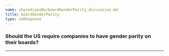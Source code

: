 ```yaml
---
name: shared/yesNo/boardGenderParity_discussion.md
title: boardGenderParity
type: noResponse
---
```


### Should the US require companies to have gender parity on their boards?

---

